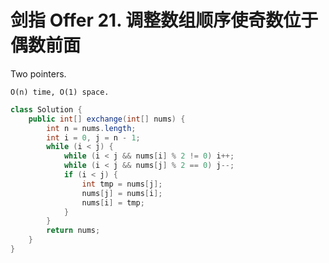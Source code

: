 # 剑指 Offer 21. 调整数组顺序使奇数位于偶数前面

Two pointers.

`O(n) time, O(1) space.`

```java
class Solution {
    public int[] exchange(int[] nums) {
        int n = nums.length;
        int i = 0, j = n - 1;
        while (i < j) {
            while (i < j && nums[i] % 2 != 0) i++;
            while (i < j && nums[j] % 2 == 0) j--;
            if (i < j) {
                int tmp = nums[j];
                nums[j] = nums[i];
                nums[i] = tmp;
            }
        }
        return nums;
    }
}
```
